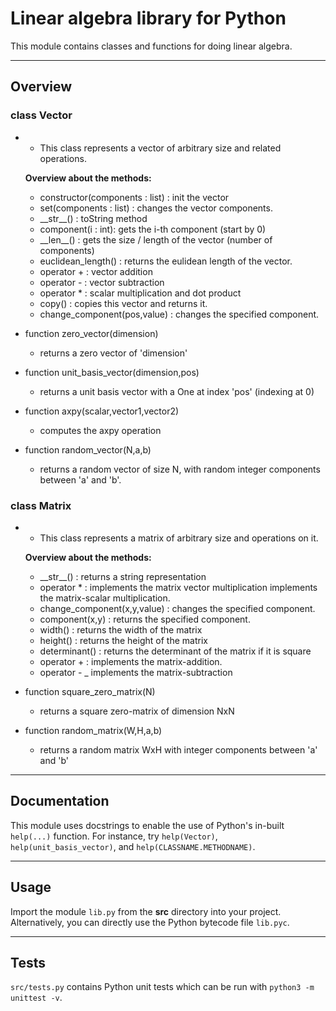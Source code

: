 # Linear algebra library for Python

This module contains classes and functions for doing linear algebra.

---

## Overview

### class Vector
-
    - This class represents a vector of arbitrary size and related operations.

    **Overview about the methods:**

    - constructor(components : list) : init the vector
    - set(components : list) : changes the vector components.
    - \_\_str\_\_() : toString method
    - component(i : int): gets the i-th component (start by 0)
    - \_\_len\_\_() : gets the size / length of the vector (number of components)
    - euclidean_length() : returns the eulidean length of the vector.
    - operator + : vector addition
    - operator - : vector subtraction
    - operator * : scalar multiplication and dot product
    - copy() : copies this vector and returns it.
    - change_component(pos,value) : changes the specified component.

- function zero_vector(dimension)
    - returns a zero vector of 'dimension'
- function unit_basis_vector(dimension,pos)
    - returns a unit basis vector with a One at index 'pos' (indexing at 0)
- function axpy(scalar,vector1,vector2)
    - computes the axpy operation
- function random_vector(N,a,b)
    - returns a random vector of size N, with random integer components between 'a' and 'b'.

### class Matrix
-
    - This class represents a matrix of arbitrary size and operations on it.

    **Overview about the methods:**

    -  \_\_str\_\_() : returns a string representation
    - operator * : implements the matrix vector multiplication
                   implements the matrix-scalar multiplication.
    - change_component(x,y,value) : changes the specified component.
    - component(x,y) : returns the specified component.
    - width() : returns the width of the matrix
    - height() : returns the height of the matrix
    - determinant() : returns the determinant of the matrix if it is square
    - operator + : implements the matrix-addition.
    - operator - _ implements the matrix-subtraction

- function square_zero_matrix(N)
    - returns a square zero-matrix of dimension NxN
- function random_matrix(W,H,a,b)
    - returns a random matrix WxH with integer components between 'a' and 'b'
---

## Documentation

This module uses docstrings to enable the use of Python's in-built `help(...)` function.
For instance, try `help(Vector)`, `help(unit_basis_vector)`, and `help(CLASSNAME.METHODNAME)`.

---

## Usage

Import the module `lib.py` from the **src** directory into your project.
Alternatively, you can directly use the Python bytecode file `lib.pyc`.

---

## Tests

`src/tests.py` contains Python unit tests which can be run with `python3 -m unittest -v`.
